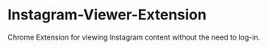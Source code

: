 # Instagram-Viewer-Extension
Chrome Extension for viewing Instagram content without the need to log-in.
